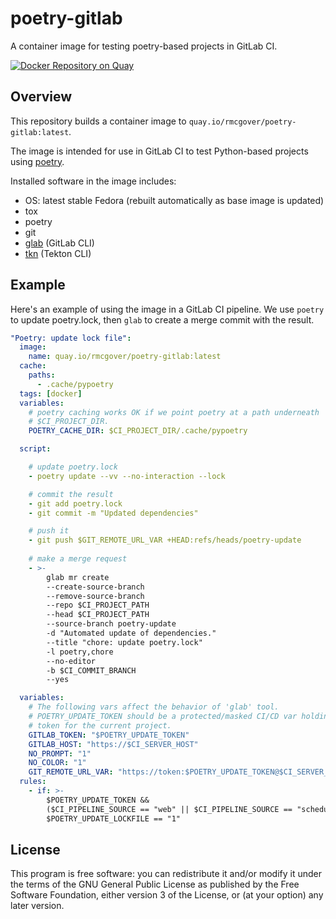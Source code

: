 # poetry-gitlab

A container image for testing poetry-based projects in GitLab CI.

[![Docker Repository on Quay](https://quay.io/repository/rmcgover/poetry-gitlab/status "Docker Repository on Quay")](https://quay.io/repository/rmcgover/poetry-gitlab)

## Overview

This repository builds a container image to `quay.io/rmcgover/poetry-gitlab:latest`.

The image is intended for use in GitLab CI to test Python-based projects using [poetry](https://python-poetry.org/).

Installed software in the image includes:

- OS: latest stable Fedora (rebuilt automatically as base image is updated)
- tox
- poetry
- git
- [glab](https://gitlab.com/gitlab-org/cli) (GitLab CLI)
- [tkn](https://github.com/tektoncd/cli) (Tekton CLI)

## Example

Here's an example of using the image in a GitLab CI pipeline. We use
`poetry` to update poetry.lock, then `glab` to create a merge commit
with the result.

```yaml
"Poetry: update lock file":
  image:
    name: quay.io/rmcgover/poetry-gitlab:latest
  cache:
    paths:
      - .cache/pypoetry
  tags: [docker]
  variables:
    # poetry caching works OK if we point poetry at a path underneath
    # $CI_PROJECT_DIR.
    POETRY_CACHE_DIR: $CI_PROJECT_DIR/.cache/pypoetry

  script:

    # update poetry.lock
    - poetry update --vv --no-interaction --lock

    # commit the result
    - git add poetry.lock
    - git commit -m "Updated dependencies"

    # push it
    - git push $GIT_REMOTE_URL_VAR +HEAD:refs/heads/poetry-update
    
    # make a merge request
    - >-
        glab mr create
        --create-source-branch
        --remove-source-branch
        --repo $CI_PROJECT_PATH
        --head $CI_PROJECT_PATH
        --source-branch poetry-update
        -d "Automated update of dependencies."
        --title "chore: update poetry.lock"
        -l poetry,chore
        --no-editor
        -b $CI_COMMIT_BRANCH
        --yes

  variables:
    # The following vars affect the behavior of 'glab' tool.
    # POETRY_UPDATE_TOKEN should be a protected/masked CI/CD var holding an access
    # token for the current project.
    GITLAB_TOKEN: "$POETRY_UPDATE_TOKEN"
    GITLAB_HOST: "https://$CI_SERVER_HOST"
    NO_PROMPT: "1"
    NO_COLOR: "1"
    GIT_REMOTE_URL_VAR: "https://token:$POETRY_UPDATE_TOKEN@$CI_SERVER_HOST/$CI_PROJECT_PATH.git"
  rules:
    - if: >-
        $POETRY_UPDATE_TOKEN &&
        ($CI_PIPELINE_SOURCE == "web" || $CI_PIPELINE_SOURCE == "schedule") &&
        $POETRY_UPDATE_LOCKFILE == "1"
```

## License

This program is free software: you can redistribute it and/or modify it under the terms of the GNU General Public License as published by the Free Software Foundation, either version 3 of the License, or (at your option) any later version.
